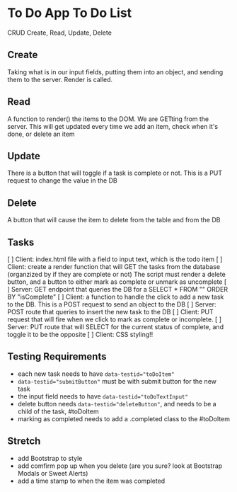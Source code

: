 # To Do App To Do List
CRUD
Create,
Read,
Update,
Delete

## Create
Taking what is in our input fields, putting them into an object, and sending them to the server. Render is called.

## Read
A function to render() the items to the DOM. We are GETting from the server. This will get updated every time we add an item, check when it's done, or delete an item

## Update
There is a button that will toggle if a task is complete or not. This is a PUT request to change the value in the DB

## Delete
A button that will cause the item to delete from the table and from the DB


## Tasks
[ ] Client: index.html file with a field to input text, which is the todo item
[ ] Client: create a render function that will GET the tasks from the database (organzized by if they are complete or not)
    The script must render a delete button, and a button to either mark as complete or unmark as uncomplete
[ ] Server: GET endpoint that queries the DB for a SELECT * FROM "" ORDER BY "isComplete"
[ ] Client: a function to handle the click to add a new task to the DB. This is a POST request to send an object to the DB
[ ] Server: POST route that queries to insert the new task to the DB
[ ] Client: PUT request that will fire when we click to mark as complete or incomplete.
[ ] Server: PUT route that will SELECT for the current status of complete, and toggle it to be the opposite
[ ] Client: CSS styling!!

## Testing Requirements
- each new task needs to have `data-testid="toDoItem"`
- `data-testid="submitButton"` must be with submit button for the new task
- the input field needs to have `data-testid="toDoTextInput"`
- delete button needs `data-testid="deleteButton"`, and needs to be a child of the task, #toDoItem
- marking as completed needs to add a .completed class to the #toDoItem

## Stretch
- add Bootstrap to style
- add comfirm pop up when you delete (are you sure? look at Bootstrap Modals or Sweet Alerts)
- add a time stamp to when the item was completed